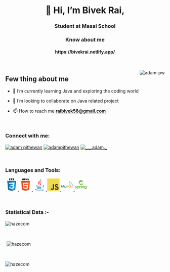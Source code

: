 <h1 align = "center">👋 Hi, I’m Bivek Rai,</h1>
<h3 align = "center"> Student at Masai School</h3>

<h3 align = "center">Know about me</h3>
<h4 align = "center">https://bivekrai.netlify.app/</h4>

<br>

<p><img align="right" src="https://github.com/Adam-pw/Adam-pw/blob/main/animation_500_kxa883sd.gif" alt="adam-pw" /></p>

## Few thing about me

- 🌱 I’m currently learning Java and exploring the coding world

- 💞️ I’m looking to collaborate on Java related project

- 📫 How to reach me **raibivek58@gmail.com**

<br>


<h3 align="left">Connect with me:</h3>
<p align="left">
  <a href="https://www.linkedin.com/in/bivek-rai-61165222a/" target="blank"><img align="center"
      src="https://raw.githubusercontent.com/rahuldkjain/github-profile-readme-generator/master/src/images/icons/Social/linked-in-alt.svg"
      alt="adam pithewan" height="30" width="40" /></a> 
  <a href="https://www.hackerrank.com/raibivek58" target="blank"><img align="center"
      src="https://raw.githubusercontent.com/rahuldkjain/github-profile-readme-generator/master/src/images/icons/Social/hackerrank.svg"
      alt="adampithewan" height="30" width="40" /></a> 
  <a href="https://www.instagram.com/bivekrai.58/" target="blank"><img align="center"
      src="https://raw.githubusercontent.com/rahuldkjain/github-profile-readme-generator/master/src/images/icons/Social/instagram.svg"
      alt="_._.adam._" height="30" width="40" /></a> 
</p>

<br>

<h3 align="left">Languages and Tools:</h3>
<p align="left"> 
  <a href="https://www.w3schools.com/css/" target="_blank"
    rel="noreferrer"> <img
      src="https://raw.githubusercontent.com/devicons/devicon/master/icons/css3/css3-original-wordmark.svg" alt="css3"
      width="40" height="40" /> 
  </a> 
  <a href="https://www.w3.org/html/" target="_blank" rel="noreferrer"> <img
      src="https://raw.githubusercontent.com/devicons/devicon/master/icons/html5/html5-original-wordmark.svg"
      alt="html5" width="40" height="40" /> 
  </a>
  <a href="https://www.java.com" target="_blank" rel="noreferrer"> <img
      src="https://raw.githubusercontent.com/devicons/devicon/master/icons/java/java-original.svg" alt="java" width="40"
      height="40" /> 
  </a> 
  <a href="https://developer.mozilla.org/en-US/docs/Web/JavaScript" target="_blank"
    rel="noreferrer"> <img
      src="https://raw.githubusercontent.com/devicons/devicon/master/icons/javascript/javascript-original.svg"
      alt="javascript" width="40" height="40" />
  <a href="https://www.mysql.com/" target="_blank" rel="noreferrer"> <img
      src="https://raw.githubusercontent.com/devicons/devicon/master/icons/mysql/mysql-original-wordmark.svg"
      alt="mysql" width="40" height="40" />
  </a> 
  <a href="https://spring.io/projects/spring-boot" target="_blank" rel="noreferrer"> <img
      src="https://raw.githubusercontent.com/devicons/devicon/master/icons/spring/spring-original-wordmark.svg"
      alt="nodejs" width="40" height="40" /> 
  </a> 
</p>

<br>
<h3>Statistical Data :-</h3>

<p><img align="center"
    src="https://github-readme-stats.vercel.app/api/top-langs?username=hazecom&show_icons=true&locale=en&bg_color=0d1117&text_color=ffffff&layout=compact"
    alt="hazecom" 
    bg_color=#808080/>
</p>

<br>   

<p>&nbsp;<img align="center" src="https://github-readme-stats.vercel.app/api?username=hazecom&show_icons=true&locale=en&bg_color=0d1117&text_color=ffffff& repo=convoychat"
    alt="hazecom" />
</p>

<br>

<p><img align="center" src="https://github-readme-streak-stats.herokuapp.com/?user=hazecom&theme=dark&background=0d1117&date_format=M%20j%5B%2C%20Y%5D" alt="hazecom" /></p>
